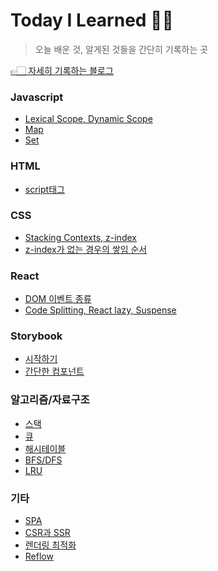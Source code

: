 # Today I Learned ✍🏻

> 오늘 배운 것, 알게된 것들을 간단히 기록하는 곳

<a href='https://joooing.tistory.com/'>👉🏻 자세히 기록하는 블로그</a>

### Javascript

- [Lexical Scope, Dynamic Scope]('../../Javascript/Scope.md)
- [Map](Javascript/Map.md)
- [Set](Javascript/Set.md)

### HTML

- [script태그](HTML/script.md)

### CSS

- [Stacking Contexts, z-index]('../../CSS/stacking_context_와_z-index.md)
- [z-index가 없는 경우의 쌓임 순서]('../../CSS/z-index가_없는경우의_쌓임.md)

### React

- [DOM 이벤트 종류]('../../React/DOM_이벤트_종류.md)
- [Code Splitting, React lazy, Suspense]('../../React/Code_Splitting.md)

### Storybook

- [시작하기]('../../Storybook/시작하기.md)
- [간단한 컴포넌트]('../../Storybook/간단한컴포넌트.md)

### 알고리즘/자료구조

- [스택]('../../알고리즘/Stack.md)
- [큐]('../../알고리즘/Queue.md)
- [해시테이블]('../../알고리즘/Hashtable.md)
- [BFS/DFS]('../../알고리즘/DFS&BFS.md)
- [LRU]('../../알고리즘/LRU.md)

### 기타

- [SPA]('../../ETC/SPA.md)
- [CSR과 SSR]('../../ETC/CSR&SSR.md)
- [렌더링 최적화]('../../React/렌더링최적화.md)
- [Reflow]('../../ETC/Reflow.md)
